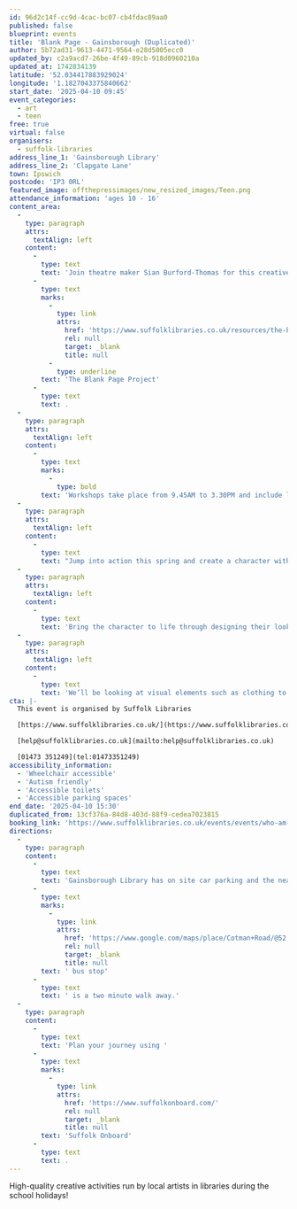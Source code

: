 ```yaml
---
id: 96d2c14f-cc9d-4cac-bc07-cb4fdac89aa0
published: false
blueprint: events
title: 'Blank Page - Gainsborough (Duplicated)'
author: 5b72ad31-9613-4471-9564-e28d5005ecc0
updated_by: c2a9acd7-26be-4f49-89cb-918d0960210a
updated_at: 1742834139
latitude: '52.034417883929024'
longitude: '1.1827043375840662'
start_date: '2025-04-10 09:45'
event_categories:
  - art
  - teen
free: true
virtual: false
organisers:
  - suffolk-libraries
address_line_1: 'Gainsborough Library'
address_line_2: 'Clapgate Lane'
town: Ipswich
postcode: 'IP3 0RL'
featured_image: offthepressimages/new_resized_images/Teen.png
attendance_information: 'ages 10 - 16'
content_area:
  -
    type: paragraph
    attrs:
      textAlign: left
    content:
      -
        type: text
        text: 'Join theatre maker Sian Burford-Thomas for this creative workshop for 10-16 year olds at Gainsborough Community Library! This unique workshop will explore identity and performance, taking you on a creative journey of self-discovery. Sian’s workshop is brought to you as part of '
      -
        type: text
        marks:
          -
            type: link
            attrs:
              href: 'https://www.suffolklibraries.co.uk/resources/the-blank-page-project'
              rel: null
              target: _blank
              title: null
          -
            type: underline
        text: 'The Blank Page Project'
      -
        type: text
        text: .
  -
    type: paragraph
    attrs:
      textAlign: left
    content:
      -
        type: text
        marks:
          -
            type: bold
        text: 'Workshops take place from 9.45AM to 3.30PM and include lunch, drinks and snacks!'
  -
    type: paragraph
    attrs:
      textAlign: left
    content:
      -
        type: text
        text: "Jump into action this spring and create a character with a difference! Our blank canvas’ identity will be revealed only by you… \_"
  -
    type: paragraph
    attrs:
      textAlign: left
    content:
      -
        type: text
        text: 'Bring the character to life through designing their look, who they are on the inside and how they will make a difference to the world around us.'
  -
    type: paragraph
    attrs:
      textAlign: left
    content:
      -
        type: text
        text: 'We’ll be looking at visual elements such as clothing to shape the look of our character and creating performances to reflect our character’s traits and passions, using recorded voice work. Accessible and fun theatrical exercises and techniques will help participants to develop their ideas. Our finished character will remain on display at the library for all to see at the end of the day.'
cta: |-
  This event is organised by Suffolk Libraries

  [https://www.suffolklibraries.co.uk/](https://www.suffolklibraries.co.uk/) 

  [help@suffolklibraries.co.uk](mailto:help@suffolklibraries.co.uk)

  [01473 351249](tel:01473351249)
accessibility_information:
  - 'Wheelchair accessible'
  - 'Autism friendly'
  - 'Accessible toilets'
  - 'Accessible parking spaces'
end_date: '2025-04-10 15:30'
duplicated_from: 13cf376a-84d8-403d-88f9-cedea7023815
booking_link: 'https://www.suffolklibraries.co.uk/events/events/who-am-i-character-creation-sian-burford-thomas'
directions:
  -
    type: paragraph
    content:
      -
        type: text
        text: 'Gainsborough Library has on site car parking and the nearest'
      -
        type: text
        marks:
          -
            type: link
            attrs:
              href: 'https://www.google.com/maps/place/Cotman+Road/@52.0347317,1.1796921,17z/data=!4m23!1m16!4m15!1m6!1m2!1s0x47d99fea5af611b5:0x4718b94a3008c570!2sGainsborough+Community+Library,+Clapgate+Ln,+Ipswich+IP3+0RL!2m2!1d1.1827311!2d52.0342691!1m6!1m2!1s0x47d99feb18d504d7:0xba3c4c99e783cda6!2sCotman+Road,+Ipswich+IP3+0RG!2m2!1d1.181868!2d52.035336!3e2!3m5!1s0x47d99feb18d504d7:0xba3c4c99e783cda6!8m2!3d52.035336!4d1.181868!16s%2Fg%2F1q67rd9sc?entry=ttu'
              rel: null
              target: _blank
              title: null
        text: ' bus stop'
      -
        type: text
        text: ' is a two minute walk away.'
  -
    type: paragraph
    content:
      -
        type: text
        text: 'Plan your journey using '
      -
        type: text
        marks:
          -
            type: link
            attrs:
              href: 'https://www.suffolkonboard.com/'
              rel: null
              target: _blank
              title: null
        text: 'Suffolk Onboard'
      -
        type: text
        text: .
---
```

High-quality creative activities run by local artists in libraries during the school holidays!